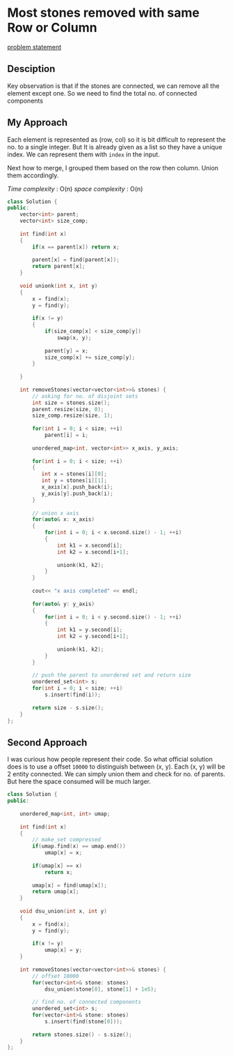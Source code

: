 # Most stones removed with same Row or Column

[problem statement]()

## Desciption

Key observation is that if the stones are connected, we can remove all the
element except one. So we need to find the total no. of connected components

## My Approach 

Each element is represented as (row, col) so it is bit difficult to 
represent the no. to a single integer. But It is already given as a list
so they have a unique index. We can represent them with `index` in the input.

Next how to merge, I grouped them based on the row then column. Union them
accordingly.

*Time complexity* : O(n)
*space complexity* : O(n)

```cpp
class Solution {
public:
    vector<int> parent; 
    vector<int> size_comp;
    
    int find(int x)
    {
        if(x == parent[x]) return x;
        
        parent[x] = find(parent[x]);
        return parent[x];
    }
    
    void unionk(int x, int y)
    {
        x = find(x);     
        y = find(y);
        
        if(x != y)
        {
            if(size_comp[x] < size_comp[y])
                swap(x, y);
            
            parent[y] = x;
            size_comp[x] += size_comp[y];
        }
        
    }
    
    int removeStones(vector<vector<int>>& stones) {
        // asking for no. of disjoint sets
        int size = stones.size();
        parent.resize(size, 0);
        size_comp.resize(size, 1);
        
        for(int i = 0; i < size; ++i)
            parent[i] = i;
        
        unordered_map<int, vector<int>> x_axis, y_axis; 
        
        for(int i = 0; i < size; ++i)
        {
           int x = stones[i][0]; 
           int y = stones[i][1];
           x_axis[x].push_back(i);
           y_axis[y].push_back(i);
        }
        
        // union x axis
        for(auto& x: x_axis)
        {
            for(int i = 0; i < x.second.size() - 1; ++i)
            {
                int k1 = x.second[i];
                int k2 = x.second[i+1];
                
                unionk(k1, k2);
            }
        }
        
        cout<< "x axis completed" << endl;
        
        for(auto& y: y_axis)
        {
            for(int i = 0; i < y.second.size() - 1; ++i)
            {
                int k1 = y.second[i];
                int k2 = y.second[i+1];
                
                unionk(k1, k2);
            }
        }
        
        // push the parent to unordered set and return size
        unordered_set<int> s;
        for(int i = 0; i < size; ++i)
            s.insert(find(i));
        
        return size - s.size();
    }
};
```

## Second Approach

I was curious how people represent their code. So what official solution
does is to use a offset `10000` to distinguish between (x, y). Each (x, y)
will  be 2 entity connected. We can simply union them and check for no. of
parents. But here the space consumed will be much larger.

```cpp
class Solution {
public:
    
    unordered_map<int, int> umap;
    
    int find(int x)
    {
        // make_set compressed
        if(umap.find(x) == umap.end())
            umap[x] = x;
        
        if(umap[x] == x)
            return x;
        
        umap[x] = find(umap[x]);
        return umap[x];
    }
    
    void dsu_union(int x, int y)
    {
        x = find(x);     
        y = find(y);
        
        if(x != y)
            umap[x] = y;
    }
    
    int removeStones(vector<vector<int>>& stones) {
        // offset 10000
        for(vector<int>& stone: stones)
            dsu_union(stone[0], stone[1] + 1e5);
        
        // find no. of connected components
        unordered_set<int> s;
        for(vector<int>& stone: stones)
            s.insert(find(stone[0]));
        
        return stones.size() - s.size();
    }
};
```
